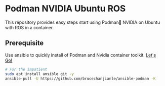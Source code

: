 # Podman NVIDIA Ubuntu ROS

This repository provides easy steps start using Podman🦭 NVIDIA on Ubuntu with ROS in a container.

## Prerequisite

Use ansible to quickly install of Podman and Nvidia container toolkit.
[Let's Go!](https://github.com/BruceChanJianLe/ansible-podman)

```bash
# For the impatient
sudo apt install ansible git -y
ansible-pull -U https://github.com/brucechanjianle/ansible-podman -K
```
